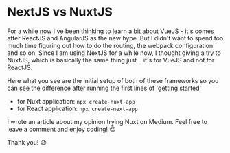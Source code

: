 # NextJS vs NuxtJS

For a while now I've been thinking to learn a bit about VueJS - it's comes after ReactJS and AngularJS as the new hype. But I didn't want to spend too much time figuring out how to do the routing, the webpack configuration and so on. Since I am using NextJS for a while now, I thought giving a try to NuxtJS, which is basically the same thing just .. it's for VueJS and not for ReactJS.

Here what you see are the initial setup of both of these frameworks so you can see the difference after running the first lines of 'getting started'

* for Nuxt application:  ```npx create-nuxt-app```
* for React application: ```npx create-next-app```

I wrote an article about my opinion trying Nuxt on Medium. Feel free to leave a comment and enjoy coding! :wink:

Thank you! :smiley: